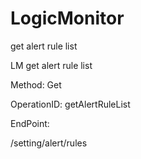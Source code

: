 #     LogicMonitor


get alert rule list

LM get alert rule list

Method: Get

OperationID: getAlertRuleList

EndPoint:

/setting/alert/rules
